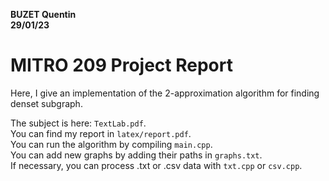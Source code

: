
**BUZET Quentin**  
**29/01/23**

# MITRO 209 Project Report  

Here, I give an implementation of the 2-approximation algorithm for finding denset subgraph.  

The subject is here: `TextLab.pdf`.  
You can find my report in `latex/report.pdf`.  
You can run the algorithm by compiling `main.cpp`.  
You can add new graphs by adding their paths in `graphs.txt`.  
If necessary, you can process .txt or .csv data with `txt.cpp` or `csv.cpp`.  